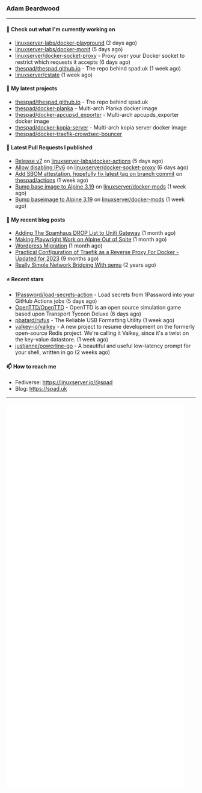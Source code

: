 ### Adam Beardwood
---
#### 👷 Check out what I'm currently working on

- [linuxserver-labs/docker-playground](https://github.com/linuxserver-labs/docker-playground) (2 days ago)
- [linuxserver-labs/docker-monit](https://github.com/linuxserver-labs/docker-monit) (5 days ago)
- [linuxserver/docker-socket-proxy](https://github.com/linuxserver/docker-socket-proxy) - Proxy over your Docker socket to restrict which requests it accepts (6 days ago)
- [thespad/thespad.github.io](https://github.com/thespad/thespad.github.io) - The repo behind spad.uk (1 week ago)
- [linuxserver/cstate](https://github.com/linuxserver/cstate) (1 week ago)

#### 🌱 My latest projects

- [thespad/thespad.github.io](https://github.com/thespad/thespad.github.io) - The repo behind spad.uk
- [thespad/docker-planka](https://github.com/thespad/docker-planka) - Multi-arch Planka docker image
- [thespad/docker-apcupsd_exporter](https://github.com/thespad/docker-apcupsd_exporter) - Multi-arch apcupds_exporter docker image
- [thespad/docker-kopia-server](https://github.com/thespad/docker-kopia-server) - Multi-arch kopia server docker image 
- [thespad/docker-traefik-crowdsec-bouncer](https://github.com/thespad/docker-traefik-crowdsec-bouncer)

#### 🔨 Latest Pull Requests I published

- [Release v7](https://github.com/linuxserver-labs/docker-actions/pull/110) on [linuxserver-labs/docker-actions](https://github.com/linuxserver-labs/docker-actions) (5 days ago)
- [Allow disabling IPv6](https://github.com/linuxserver/docker-socket-proxy/pull/4) on [linuxserver/docker-socket-proxy](https://github.com/linuxserver/docker-socket-proxy) (6 days ago)
- [Add SBOM attestation, hopefully fix latest tag on branch commit](https://github.com/thespad/actions/pull/101) on [thespad/actions](https://github.com/thespad/actions) (1 week ago)
- [Bump base image to Alpine 3.19](https://github.com/linuxserver/docker-mods/pull/877) on [linuxserver/docker-mods](https://github.com/linuxserver/docker-mods) (1 week ago)
- [Bump baseimage to Alpine 3.19](https://github.com/linuxserver/docker-mods/pull/876) on [linuxserver/docker-mods](https://github.com/linuxserver/docker-mods) (1 week ago)

#### 📜 My recent blog posts

- [Adding The Spamhaus DROP List to Unifi Gateway](https://www.spad.uk/posts/adding-spamhaus-drop-list-to-unifi-gateway/) (1 month ago)
- [Making Playwright Work on Alpine Out of Spite](https://www.spad.uk/posts/making-playwright-work-on-alpine-out-of-spite/) (1 month ago)
- [Wordpress Migration](https://www.spad.uk/posts/wordpress-migration/) (1 month ago)
- [Practical Configuration of Traefik as a Reverse Proxy For Docker - Updated for 2023](https://www.spad.uk/posts/practical-configuration-of-traefik-as-a-reverse-proxy-for-docker-updated-for-2023/) (9 months ago)
- [Really Simple Network Bridging With qemu](https://www.spad.uk/posts/really-simple-network-bridging-with-qemu/) (2 years ago)

#### ⭐ Recent stars

- [1Password/load-secrets-action](https://github.com/1Password/load-secrets-action) - Load secrets from 1Password into your GitHub Actions jobs (5 days ago)
- [OpenTTD/OpenTTD](https://github.com/OpenTTD/OpenTTD) - OpenTTD is an open source simulation game based upon Transport Tycoon Deluxe (6 days ago)
- [pbatard/rufus](https://github.com/pbatard/rufus) - The Reliable USB Formatting Utility (1 week ago)
- [valkey-io/valkey](https://github.com/valkey-io/valkey) - A new project to resume development on the formerly open-source Redis project. We&#39;re calling it Valkey, since it&#39;s a twist on the key-value datastore. (1 week ago)
- [justjanne/powerline-go](https://github.com/justjanne/powerline-go) -  A beautiful and useful low-latency prompt for your shell, written in go (2 weeks ago)

#### 📫 How to reach me
- Fediverse: https://linuxserver.io/@spad
- Blog: https://spad.uk
---
<img src="https://raw.githubusercontent.com/thespad/thespad/main/github-metrics.svg">
